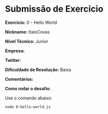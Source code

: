 # Submissão de Exercicio

**Exercicio:** 0 - Hello World

**Nickname:** ItaloCovas

**Nível Técnico:** Junior

**Empresa:**

**Twitter**:

**Dificuldade de Resolução:** Baixa

**Comentários:**

**Como rodar o desafio**:

Use o comando abaixo:

```bash
node 0-hello-world.js
```
